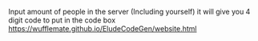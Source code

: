 Input amount of people in the server (Including yourself)
it will give you 4 digit code to put in the code box
https://wufflemate.github.io/EludeCodeGen/website.html
